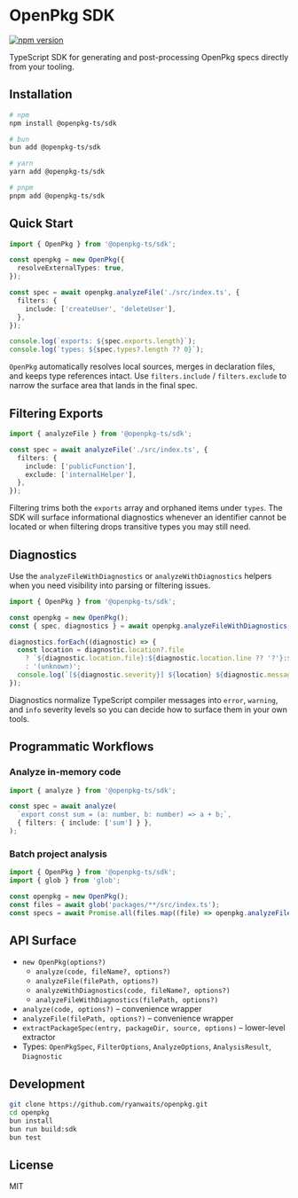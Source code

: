 # OpenPkg SDK

[![npm version](https://img.shields.io/npm/v/@openpkg-ts%2Fsdk.svg)](https://www.npmjs.com/package/@openpkg-ts/sdk)

TypeScript SDK for generating and post-processing OpenPkg specs directly from your tooling.

## Installation

```bash
# npm
npm install @openpkg-ts/sdk

# bun
bun add @openpkg-ts/sdk

# yarn
yarn add @openpkg-ts/sdk

# pnpm
pnpm add @openpkg-ts/sdk
```

## Quick Start

```ts
import { OpenPkg } from '@openpkg-ts/sdk';

const openpkg = new OpenPkg({
  resolveExternalTypes: true,
});

const spec = await openpkg.analyzeFile('./src/index.ts', {
  filters: {
    include: ['createUser', 'deleteUser'],
  },
});

console.log(`exports: ${spec.exports.length}`);
console.log(`types: ${spec.types?.length ?? 0}`);
```

`OpenPkg` automatically resolves local sources, merges in declaration files, and keeps type references intact. Use `filters.include` / `filters.exclude` to narrow the surface area that lands in the final spec.

## Filtering Exports

```ts
import { analyzeFile } from '@openpkg-ts/sdk';

const spec = await analyzeFile('./src/index.ts', {
  filters: {
    include: ['publicFunction'],
    exclude: ['internalHelper'],
  },
});
```

Filtering trims both the `exports` array and orphaned items under `types`. The SDK will surface informational diagnostics whenever an identifier cannot be located or when filtering drops transitive types you may still need.

## Diagnostics

Use the `analyzeFileWithDiagnostics` or `analyzeWithDiagnostics` helpers when you need visibility into parsing or filtering issues.

```ts
import { OpenPkg } from '@openpkg-ts/sdk';

const openpkg = new OpenPkg();
const { spec, diagnostics } = await openpkg.analyzeFileWithDiagnostics('./src/index.ts');

diagnostics.forEach((diagnostic) => {
  const location = diagnostic.location?.file
    ? `${diagnostic.location.file}:${diagnostic.location.line ?? '?'}:${diagnostic.location.column ?? '?'}`
    : '(unknown)';
  console.log(`[${diagnostic.severity}] ${location} ${diagnostic.message}`);
});
```

Diagnostics normalize TypeScript compiler messages into `error`, `warning`, and `info` severity levels so you can decide how to surface them in your own tools.

## Programmatic Workflows

### Analyze in-memory code

```ts
import { analyze } from '@openpkg-ts/sdk';

const spec = await analyze(
  `export const sum = (a: number, b: number) => a + b;`,
  { filters: { include: ['sum'] } },
);
```

### Batch project analysis

```ts
import { OpenPkg } from '@openpkg-ts/sdk';
import { glob } from 'glob';

const openpkg = new OpenPkg();
const files = await glob('packages/**/src/index.ts');
const specs = await Promise.all(files.map((file) => openpkg.analyzeFile(file)));
```

## API Surface

- `new OpenPkg(options?)`
  - `analyze(code, fileName?, options?)`
  - `analyzeFile(filePath, options?)`
  - `analyzeWithDiagnostics(code, fileName?, options?)`
  - `analyzeFileWithDiagnostics(filePath, options?)`
- `analyze(code, options?)` – convenience wrapper
- `analyzeFile(filePath, options?)` – convenience wrapper
- `extractPackageSpec(entry, packageDir, source, options)` – lower-level extractor
- Types: `OpenPkgSpec`, `FilterOptions`, `AnalyzeOptions`, `AnalysisResult`, `Diagnostic`

## Development

```bash
git clone https://github.com/ryanwaits/openpkg.git
cd openpkg
bun install
bun run build:sdk
bun test
```

## License

MIT
